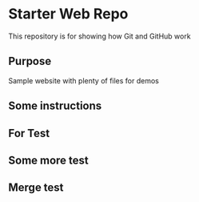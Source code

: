 # Starter Web Repo

This repository is for showing how Git and GitHub work

## Purpose

Sample website with plenty of files for demos

## Some instructions

## For Test 

## Some more test

## Merge test